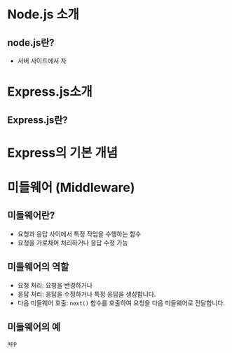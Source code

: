 # Node.js 소개
## node.js란?
- 서버 사이드에서 자
# Express.js소개
## Express.js란?

# Express의 기본 개념
# 미들웨어 (Middleware)
## 미들웨어란?
- 요청과 응답 사이에서 특정 작업을 수행하는 함수
- 요청을 가로채어 처리하거나 응답 수정 가능
## 미들웨어의 역할
- 요청 처리: 요청을 변경하거나
- 응답 처리: 응답을 수정하거나 특정 응답을 생성합니다.
- 다음 미들웨어 호출: `next()` 함수를 호출하여 요청을 다음 미들웨어로 전달합니다.
## 미들웨어의 예
```js
app
```